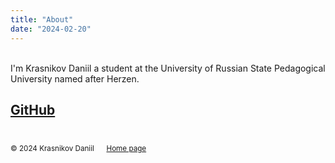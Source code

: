 ```yaml
---
title: "About"
date: "2024-02-20"
---
```


<br>
I'm Krasnikov Daniil a student at the University of Russian State Pedagogical University named after Herzen.

[GitHub](https://github.com/danyakr/)
<br>
<br>
---

<small>

© 2024 Krasnikov Daniil &nbsp;&nbsp;&nbsp;&nbsp;&nbsp;[Home page](/portfolio1/home)
</small>
